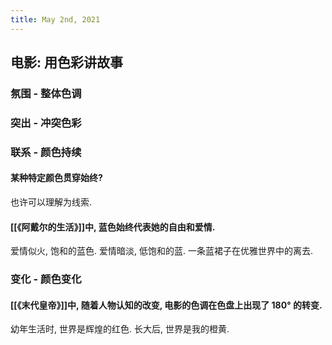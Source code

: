 ```yaml
---
title: May 2nd, 2021
---
```


## 电影: 用色彩讲故事
### 氛围 - 整体色调
### 突出 - 冲突色彩
### 联系 - 颜色持续
#### 某种特定颜色贯穿始终?
也许可以理解为线索.
#### [[《阿戴尔的生活》]]中, 蓝色始终代表她的自由和爱情.
爱情似火, 饱和的蓝色.
爱情暗淡, 低饱和的蓝.
一条蓝裙子在优雅世界中的离去.
### 变化 - 颜色变化
#### [[《末代皇帝》]]中, 随着人物认知的改变, 电影的色调在色盘上出现了 180° 的转变.
幼年生活时, 世界是辉煌的红色.
长大后, 世界是我的橙黄.
##

